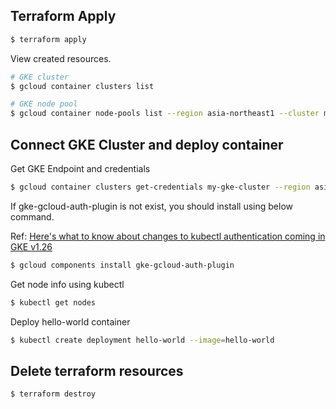 ## Terraform Apply

```bash
$ terraform apply
```

View created resources.

```bash
# GKE cluster
$ gcloud container clusters list

# GKE node pool
$ gcloud container node-pools list --region asia-northeast1 --cluster my-gke-cluster
```

## Connect GKE Cluster and deploy container
Get GKE Endpoint and credentials

```bash
$ gcloud container clusters get-credentials my-gke-cluster --region asia-northeast1
```

If gke-gcloud-auth-plugin is not exist, you should install using below command.

Ref: [Here's what to know about changes to kubectl authentication coming in GKE v1.26](https://cloud.google.com/blog/products/containers-kubernetes/kubectl-auth-changes-in-gke)

```bash
$ gcloud components install gke-gcloud-auth-plugin
```

Get node info using kubectl

```bash
$ kubectl get nodes
```

Deploy hello-world container

```bash
$ kubectl create deployment hello-world --image=hello-world
```

## Delete terraform resources

```bash
$ terraform destroy
```